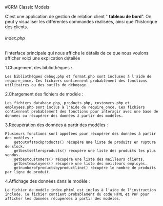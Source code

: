#CRM Classic Models

C'est une application de gestion de  relation client " **__tableau de bord__**".
On peut y visualiser les différentes commandes réalisées, ainsi que l'historique des clients.

###### index.php ###### 

l'interface principale qui nous affiche le détails de ce que nous voulons afficher voici une explication détailée


1.Chargement des bibliothèques :

    Les bibliothèques debug.php et format.php sont incluses à l'aide de require_once. Ces fichiers contiennent probablement des fonctions utilitaires ou des outils de débogage.

2.Chargement des fichiers de modèle :

    Les fichiers database.php, products.php, customers.php et employees.php sont inclus à l'aide de require_once. Ces fichiers contiennent probablement des fonctions pour interagir avec une base de données ou récupérer des données à partir des modèles.

3.Récupération des données à partir des modèles :

    Plusieurs fonctions sont appelées pour récupérer des données à partir des modèles :
        getoutofstockproducts() récupère une liste de produits en rupture de stock.
        getbestsellersproducts() récupère une liste des produits les plus vendus.
        getbestcustomers() récupère une liste des meilleurs clients.
        getbestemployees() récupère une liste des meilleurs employés.
        getnumberofproductsbyproductline() récupère le nombre de produits par ligne de produit.

4.Affichage des données dans le modèle :

    Le fichier de modèle index.phtml est inclus à l'aide de l'instruction include. Ce fichier contient probablement du code HTML et PHP pour afficher les données récupérées à partir des modèles.


